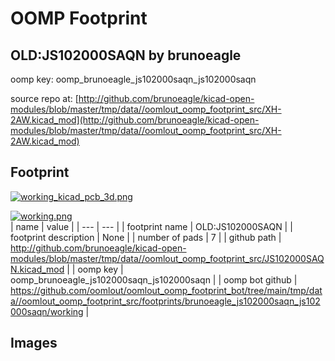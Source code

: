 # OOMP Footprint  
## OLD:JS102000SAQN  by brunoeagle  
  
oomp key: oomp_brunoeagle_js102000saqn_js102000saqn  
  
source repo at: [http://github.com/brunoeagle/kicad-open-modules/blob/master/tmp/data//oomlout_oomp_footprint_src/XH-2AW.kicad_mod](http://github.com/brunoeagle/kicad-open-modules/blob/master/tmp/data//oomlout_oomp_footprint_src/XH-2AW.kicad_mod)  
## Footprint  
  
[![working_kicad_pcb_3d.png](working_kicad_pcb_3d_600.png)](working_kicad_pcb_3d.png)  
  
[![working.png](working_600.png)](working.png)  
| name | value | 
| --- | --- | 
| footprint name | OLD:JS102000SAQN | 
| footprint description | None | 
| number of pads | 7 | 
| github path | http://github.com/brunoeagle/kicad-open-modules/blob/master/tmp/data//oomlout_oomp_footprint_src/JS102000SAQN.kicad_mod | 
| oomp key | oomp_brunoeagle_js102000saqn_js102000saqn | 
| oomp bot github | https://github.com/oomlout/oomlout_oomp_footprint_bot/tree/main/tmp/data//oomlout_oomp_footprint_src/footprints/brunoeagle_js102000saqn_js102000saqn/working | 
## Images  
